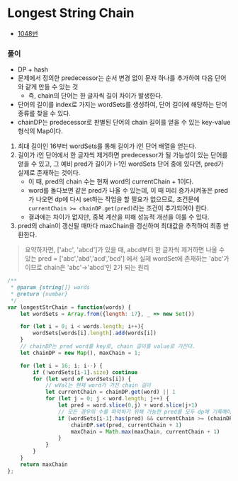 # Longest String Chain
 - [1048번](https://leetcode.com/problems/longest-string-chain/)


### 풀이
  - DP + hash
  - 문제에서 정의한 predecessor는 순서 변경 없이 문자 하나를 추가하여 다음 단어와 같게 만들 수 있는 것
    - 즉, chain의 단어는 한 글자씩 길이 차이가 발생한다.
  - 단어의 길이를 index로 가지는 wordSets를 생성하여, 단어 길이에 해당하는 단어 종류를 찾을 수 있다.
  - chainDP는 predecessor로 판별된 단어의 chain 길이를 얻을 수 있는 key-value 형식의 Map이다.

  1. 최대 길이인 16부터 wordSets를 통해 길이가 i인 단어 배열을 얻는다.
  2. 길이가 i인 단어에서 한 글자씩 제거하면 predecessor가 될 가능성이 있는 단어를 얻을 수 있고, 그 예비 pred가 길이가 i-1인 wordSets 단어 중에 있다면, pred가 실제로 존재하는 것이다.
      - 이 때, pred의 chain 수는 현재 word의 currentChain + 1이다.
      - word를 돌다보면 같은 pred가 나올 수 있는데, 이 때 미리 증가시켜놓은 pred가 나오면 dp에 다시 set하는 작업을 할 필요가 없으므로, 조건문에 `currentChain >= chainDP.get(pred)`라는 조건이 추가되어야 한다.
      - 결과에는 차이가 없지만, 중복 계산을 피해 성능적 개선을 이룰 수 있다.
  3. pred의 chain이 갱신될 때마다 maxChain을 갱신하며 최대값을 추적하여 최종 반환한다.

  > 요약하자면, ['abc', 'abcd']가 있을 때, abcd부터 한 글자씩 제거하면 나올 수 있는 pred = ['abc','abd','acd','bcd'] 에서 실제 wordSet에 존재하는 'abc'가 이므로 chain은 'abc'->'abcd'인 2가 되는 원리


  ```javascript
  /**
   * @param {string[]} words
   * @return {number}
   */
  var longestStrChain = function(words) {
      let wordSets = Array.from({length: 17}, _ => new Set())

      for (let i = 0; i < words.length; i++){
          wordSets[words[i].length].add(words[i])
      }
      // chainDP는 pred word를 key로, chain 길이를 value로 가진다.
      let chainDP = new Map(), maxChain = 1;

      for (let i = 16; i; i--) {
          if (!wordSets[i-1].size) continue
          for (let word of wordSets[i]) {
              // wVal는 현재 word가 가진 chain 길이
              let currentChain = chainDP.get(word) || 1
              for (let j = 0; j < word.length; j++) {
                  let pred = word.slice(0,j) + word.slice(j+1)
                  // 모든 경우의 수를 파악하기 위해 가능한 pred를 모두 dp에 기록해야 한다.
                  if (wordSets[i-1].has(pred) && currentChain >= (chainDP.get(pred) || 1)) {
                      chainDP.set(pred, currentChain + 1)
                      maxChain = Math.max(maxChain, currentChain + 1)
                  }
              }
          }
      }
      return maxChain
  };
  ```